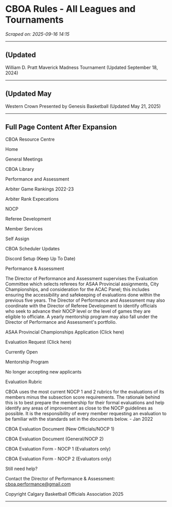 # CBOA Rules - All Leagues and Tournaments
*Scraped on: 2025-09-16 14:15*

---

## (Updated

William D. Pratt Maverick Madness Tournament (Updated September 18, 2024)


---

## (Updated May

Western Crown Presented by Genesis Basketball (Updated May 21, 2025)


---

## Full Page Content After Expansion

CBOA Resource Centre

Home

General Meetings

CBOA Library

Performance and Assessment

Arbiter Game Rankings 2022-23

Arbiter Rank Expecations

NOCP

Referee Development

Member Services

Self Assign

CBOA Scheduler Updates

Discord Setup (Keep Up To Date)

Performance & Assessment

The Director of Performance and Assessment supervises the Evaluation Committee which selects referees for ASAA Provincial assignments, City Championships, and consideration for the ACAC Panel; this includes ensuring the accessibility and safekeeping of evaluations done within the previous five years. The Director of Performance and Assessment may also coordinate with the Director of Referee Development to identify officials who seek to advance their NOCP level or the level of games they are eligible to officiate. A yearly mentorship program may also fall under the Director of Performance and Assessment's portfolio.

ASAA Provincial Championships Application (Click here)

Evaluation Request (Click here)

Currently Open

Mentorship Program

No longer accepting new applicants

Evaluation Rubric

CBOA uses the most current NOCP 1 and 2 rubrics for the evaluations of its members minus the subsection score requirements. The rationale behind this is to best prepare the membership for their formal evaluations and help identify any areas of improvement as close to the NOCP guidelines as possible. It is the responsibility of every member requesting an evaluation to be familiar with the standards set in the documents below. - Jan 2022

CBOA Evaluation Document (New Officials/NOCP 1)

CBOA Evaluation Document (General/NOCP 2)

CBOA Evaluation Form - NOCP 1 (Evaluators only)

CBOA Evaluation Form - NOCP 2 (Evaluators only)

Still need help?

Contact the Director of Performance & Assessment: cboa.performance@gmail.com

Copyright Calgary Basketball Officials Association 2025


---

